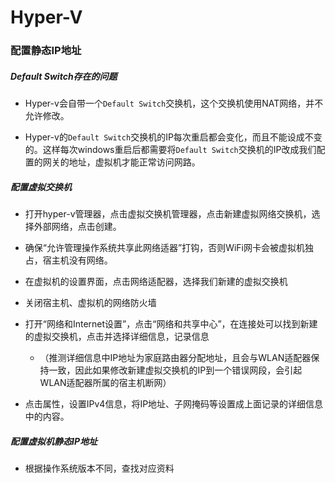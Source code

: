 # Hyper-V

### 配置静态IP地址

##### Default Switch存在的问题

- Hyper-v会自带一个`Default Switch`交换机，这个交换机使用NAT网络，并不允许修改。

- Hyper-v的`Default Switch`交换机的IP每次重启都会变化，而且不能设成不变的。这样每次windows重启后都需要将`Default Switch`交换机的IP改成我们配置的网关的地址，虚拟机才能正常访问网路。

##### 配置虚拟交换机

- 打开hyper-v管理器，点击虚拟交换机管理器，点击新建虚拟网络交换机，选择外部网络，点击创建。

- 确保“允许管理操作系统共享此网络适器”打钩，否则WiFi网卡会被虚拟机独占，宿主机没有网络。

- 在虚拟机的设置界面，点击网络适配器，选择我们新建的虚拟交换机

- 关闭宿主机、虚拟机的网络防火墙

- 打开“网络和Internet设置”，点击“网络和共享中心”，在连接处可以找到新建的虚拟交换机，点击并选择详细信息，记录信息
  
  - （推测详细信息中IP地址为家庭路由器分配地址，且会与WLAN适配器保持一致，因此如果修改新建虚拟交换机的IP到一个错误网段，会引起WLAN适配器所属的宿主机断网）

- 点击属性，设置IPv4信息，将IP地址、子网掩码等设置成上面记录的详细信息中的内容。

##### 配置虚拟机静态IP地址

- 根据操作系统版本不同，查找对应资料
